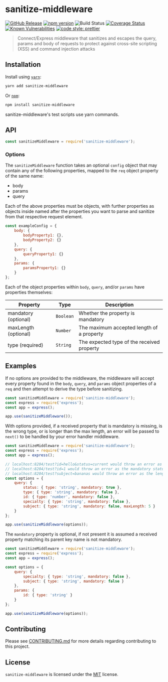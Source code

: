 # sanitize-middleware

[![GitHub Release](https://img.shields.io/github/release/Fdawgs/sanitize-middleware.svg)](https://github.com/Fdawgs/sanitize-middleware/releases/latest/) [![npm version](https://img.shields.io/npm/v/sanitize-middleware)](https://www.npmjs.com/package/sanitize-middleware) ![Build Status](https://github.com/Fdawgs/sanitize-middleware/workflows/CI/badge.svg?branch=master) [![Coverage Status](https://coveralls.io/repos/github/Fdawgs/sanitize-middleware/badge.svg?branch=master)](https://coveralls.io/github/Fdawgs/sanitize-middleware?branch=master) [![Known Vulnerabilities](https://snyk.io/test/github/Fdawgs/sanitize-middleware/badge.svg)](https://snyk.io/test/github/Fdawgs/sanitize-middleware) [![code style: prettier](https://img.shields.io/badge/code_style-prettier-ff69b4.svg?style=flat-square)](https://github.com/prettier/prettier)

> Connect/Express middleware that sanitizes and escapes the query, params and body of requests to protect against cross-site scripting (XSS) and command injection attacks

## Installation

Install using [`yarn`](https://yarnpkg.com/en/package/sanitize-middleware):

```bash
yarn add sanitize-middleware
```

Or [`npm`](https://www.npmjs.com/package/sanitize-middleware):

```bash
npm install sanitize-middleware
```

sanitize-middleware's test scripts use yarn commands.

## API

```js
const sanitizeMiddleware = require('sanitize-middleware');
```

### Options

The `sanitizeMiddleware` function takes an optional `config` object that may contain any of the following properties, mapped to the `req` object property of the same name:

-   body
-   params
-   query

Each of the above properties must be objects, with further properties as objects inside named after the properties you want to parse and sanitize from that respective request element.

```js
const exampleConfig = {
	body: {
		bodyProperty1: {},
		bodyProperty2: {}
	},
	query: {
		queryProperty1: {}
	},
	params: {
		paramsProperty1: {}
	}
};
```

Each of the object properties within `body`, `query`, and/or `params` have properties themselves:

| Property             | Type      | Description                                |
| -------------------- | --------- | ------------------------------------------ |
| mandatory (optional) | `Boolean` | Whether the property is mandatory          |
| maxLength (optional) | `Number`  | The maximum accepted length of a property  |
| type (required)      | `String`  | The expected type of the received property |

## Examples

If no options are provided to the middleware, the middleware will accept every property found in the `body`, `query`, and `params` object properties of a `req` and then attempt to derive the type before sanitizing.

```js
const sanitizeMiddleware = require('sanitize-middleware');
const express = require('express');
const app = express();

app.use(sanitizeMiddleware());
```

With options provided, if a received property that is mandatory is missing, is the wrong type, or is longer than the max length, an error will be passed to `next()` to be handled by your error handler middleware.

```js
const sanitizeMiddleware = require('sanitize-middleware');
const express = require('express');
const app = express();

// localhost:8204/test?id=hello&status=current would throw an error as type of the id query key is wrong
// localhost:8204/test?id=1 would throw an error as the mandatory status query key is missing
// localhost:8204/test?subject=bananas would throw an error as the length is greater than the maxLength allowed
const options = {
	query: {
		status: { type: 'string', mandatory: true },
		type: { type: 'string', mandatory: false },
		id: { type: 'number', mandatory: false },
		specialty: { type: 'string', mandatory: false },
		subject: { type: 'string', mandatory: false, maxLength: 5 }
	}
};

app.use(sanitizeMiddleware(options));
```

The `mandatory` property is optional, if not present it is assumed a received property matching its parent key name is not mandatory.

```js
const sanitizeMiddleware = require('sanitize-middleware');
const express = require('express');
const app = express();

const options = {
	query: {
		specialty: { type: 'string', mandatory: false },
		subject: { type: 'string', mandatory: false }
	},
	params: {
		id: { type: 'string' }
	}
};

app.use(sanitizeMiddleware(options));
```

## Contributing

Please see [CONTRIBUTING.md](https://github.com/Fdawgs/sanitize-middleware/blob/master/CONTRIBUTING.md) for more details regarding contributing to this project.

## License

`sanitize-middleware` is licensed under the [MIT](https://github.com/Fdawgs/sanitize-middleware/blob/master/LICENSE) license.
